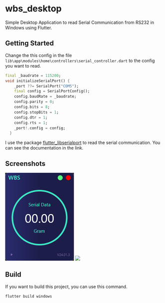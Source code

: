 # wbs_desktop

Simple Desktop Application to read Serial Communication from RS232 in Windows using Flutter.

## Getting Started

Change the this config in the file `lib\app\modules\home\controllers\serial_controller.dart` to the config you want to read.

```dart
final _baudrate = 115200;
void initializeSerialPort() {
    _port ??= SerialPort("COM5");
    final config = SerialPortConfig();
    config.baudRate = _baudrate;
    config.parity = 0;
    config.bits = 8;
    config.stopBits = 1;
    config.dtr = 1;
    config.rts = 1;
    _port!.config = config;
  }
```

I use the package [flutter_libserialport](https://pub.dev/packages/flutter_libserialport) to read the serial communication.
You can see the documentation in the link.

## Screenshots

<img src="screenshot/wbs-stop.png">
<img src="screenshot/wbs-start.png">

## Build

If you want to build this project, you can use this command.

```bash
flutter build windows
```

